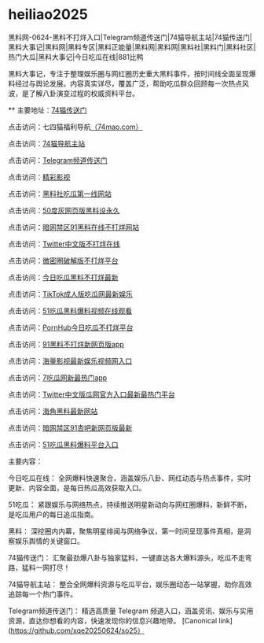 # heiliao2025
黑料网-0624-黑料不打烊入口|Telegram频道传送门|74猫导航主站|74猫传送门|黑料大事记|黑料网|黑料专区|黑料正能量|黑料网|黑料网|黑料社|黑料门|黑料社区|热门大瓜|黑料大事记|今日吃瓜在线|881比鸭

黑料大事记，专注于整理娱乐圈与网红圈历史重大黑料事件，按时间线全面呈现爆料经过与舆论发展。内容真实详尽，覆盖广泛，帮助吃瓜群众回顾每一次热点风波，是了解八卦演变过程的权威资料平台。

** 主要地址：<a href="https://74mao.com/">74猫传送门</a>

点击访问：七四猫福利导航<a href="https://74mao.com/">（74mao.com）</a>

点击访问：<a href="https://74mao.com/">74猫导航主站</a>

点击访问：<a href="https://74mao.com/">Telegram频道传送门</a>

点击访问：<a href="https://hj-216.pages.dev/">精彩影视</a>

点击访问：<a href="https://hj-218.pages.dev/">黑料社吃瓜第一线网站</a>

点击访问：<a href="https://hj-219.pages.dev/">50度灰网页版黑料设永久</a>

点击访问：<a href="https://hj-224.pages.dev/">暗网禁区91黑料在线不打烊网站</a>

点击访问：<a href="https://cg8-12.pages.dev/">Twitter中文版不打烊在线</a>

点击访问：<a href="https://hj-143.pages.dev/">微密圈破解版不打烊平台</a>

点击访问：<a href="https://hj-145.pages.dev/">今日吃瓜黑料不打烊最新</a>

点击访问：<a href="https://hj-149.pages.dev/">TikTok成人版吃瓜网最新娱乐</a>

点击访问：<a href="https://chiguaqunzhongde.pages.dev/">51吃瓜黑料爆料视频在线观看</a>

点击访问：<a href="https://hj-156.pages.dev/">PornHub今日吃瓜不打烊平台</a>

点击访问：<a href="https://hj-161.pages.dev/">91黑料不打烊新网页版app</a>

点击访问：<a href="https://hj-162.pages.dev/">海量影视最新娱乐视频网入口</a>

点击访问：<a href="https://chiguaqunzhongde.pages.dev/">7吃瓜网新最热门app</a>

点击访问：<a href="https://hj-170.pages.dev/">Twitter中文版瓜网官方入口最新最热门平台</a>

点击访问：<a href="https://hls-15.pages.dev/">海角黑料最新网站</a>

点击访问：<a href="https://hls-17.pages.dev/">暗网禁区91杏吧新网页版最新</a>

点击访问：<a href="https://91chiguazhongxin.pages.dev/">51吃瓜黑料爆料平台入口</a>

主要内容：

今日吃瓜在线：
全网爆料快速聚合，涵盖娱乐八卦、网红动态与热点事件，实时更新、内容全面，是每日热瓜高效获取入口。

51吃瓜：
紧跟娱乐与网络热点，持续推送明星新动向与网红圈爆料，新鲜不断，是吃瓜用户的每日追瓜指南。

黑料：
深挖圈内内幕，聚焦明星绯闻与网络争议，第一时间呈现事件真相，是洞察娱乐舆情的关键窗口。

74猫传送门：
汇聚最劲爆八卦与独家猛料，一键直达各大爆料源头，吃瓜不走弯路，猛料一网打尽！

74猫导航主站：
整合全网爆料资源与吃瓜平台，娱乐圈动态一站掌握，助你高效追踪每一个热门事件。

Telegram频道传送门：
精选高质量 Telegram 频道入口，涵盖资讯、娱乐与实用资源，直达你想看的内容，快速发现你的信息兴趣地带。
[Canonical link](https://github.com/xqe20250624/so25）
